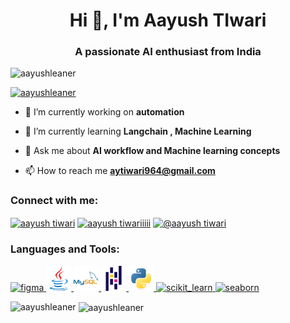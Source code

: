 <h1 align="center">Hi 👋, I'm Aayush TIwari</h1>
<h3 align="center">A passionate AI enthusiast from India</h3>

<p align="left"> <img src="https://komarev.com/ghpvc/?username=aayushleaner&label=Profile%20views&color=0e75b6&style=flat" alt="aayushleaner" /> </p>

<p align="left"> <a href="https://github.com/ryo-ma/github-profile-trophy"><img src="https://github-profile-trophy.vercel.app/?username=aayushleaner" alt="aayushleaner" /></a> </p>

- 🔭 I’m currently working on **automation**

- 🌱 I’m currently learning **Langchain , Machine Learning**

- 💬 Ask me about **AI workflow and Machine learning concepts**

- 📫 How to reach me **aytiwari964@gmail.com**

<h3 align="left">Connect with me:</h3>
<p align="left">
<a href="https://linkedin.com/in/aayush tiwari" target="blank"><img align="center" src="https://raw.githubusercontent.com/rahuldkjain/github-profile-readme-generator/master/src/images/icons/Social/linked-in-alt.svg" alt="aayush tiwari" height="30" width="40" /></a>
<a href="https://kaggle.com/aayush tiwariiiii" target="blank"><img align="center" src="https://raw.githubusercontent.com/rahuldkjain/github-profile-readme-generator/master/src/images/icons/Social/kaggle.svg" alt="aayush tiwariiiii" height="30" width="40" /></a>
<a href="https://medium.com/@aayush tiwari" target="blank"><img align="center" src="https://raw.githubusercontent.com/rahuldkjain/github-profile-readme-generator/master/src/images/icons/Social/medium.svg" alt="@aayush tiwari" height="30" width="40" /></a>
</p>

<h3 align="left">Languages and Tools:</h3>
<p align="left"> <a href="https://www.figma.com/" target="_blank" rel="noreferrer"> <img src="https://www.vectorlogo.zone/logos/figma/figma-icon.svg" alt="figma" width="40" height="40"/> </a> <a href="https://www.java.com" target="_blank" rel="noreferrer"> <img src="https://raw.githubusercontent.com/devicons/devicon/master/icons/java/java-original.svg" alt="java" width="40" height="40"/> </a> <a href="https://www.mysql.com/" target="_blank" rel="noreferrer"> <img src="https://raw.githubusercontent.com/devicons/devicon/master/icons/mysql/mysql-original-wordmark.svg" alt="mysql" width="40" height="40"/> </a> <a href="https://pandas.pydata.org/" target="_blank" rel="noreferrer"> <img src="https://raw.githubusercontent.com/devicons/devicon/2ae2a900d2f041da66e950e4d48052658d850630/icons/pandas/pandas-original.svg" alt="pandas" width="40" height="40"/> </a> <a href="https://www.python.org" target="_blank" rel="noreferrer"> <img src="https://raw.githubusercontent.com/devicons/devicon/master/icons/python/python-original.svg" alt="python" width="40" height="40"/> </a> <a href="https://scikit-learn.org/" target="_blank" rel="noreferrer"> <img src="https://upload.wikimedia.org/wikipedia/commons/0/05/Scikit_learn_logo_small.svg" alt="scikit_learn" width="40" height="40"/> </a> <a href="https://seaborn.pydata.org/" target="_blank" rel="noreferrer"> <img src="https://seaborn.pydata.org/_images/logo-mark-lightbg.svg" alt="seaborn" width="40" height="40"/> </a> </p>

<p><img align="left" src="https://github-readme-stats.vercel.app/api/top-langs?username=aayushleaner&show_icons=true&locale=en&layout=compact" alt="aayushleaner" /></p>

<p>&nbsp;<img align="center" src="https://github-readme-stats.vercel.app/api?username=aayushleaner&show_icons=true&locale=en" alt="aayushleaner" /></p>

